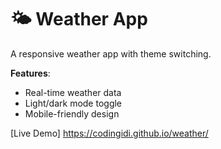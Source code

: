 # 🌤️ Weather App  
A responsive weather app with theme switching.  

**Features**:  
- Real-time weather data  
- Light/dark mode toggle  
- Mobile-friendly design  

[Live Demo] https://codingidi.github.io/weather/ 
